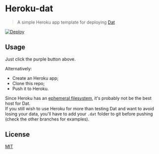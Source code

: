 Heroku-dat
==========
> A simple Heroku app template for deploying [Dat](http://github.com/maxogden/dat)

[![Deploy](https://www.herokucdn.com/deploy/button.png)](https://heroku.com/deploy?template=https://github.com/bmpvieira/heroku-dat-template.git)

<!-- https://devcenter.heroku.com/articles/heroku-button -->
<!-- http://expeditedssl.com/heroku-button-maker -->

Usage
-----
Just click the purple button above.

Alternatively:
- Create an Heroku app;
- Clone this repo;
- Push it to Heroku.

Since Heroku has an [ephemeral filesystem](https://devcenter.heroku.com/articles/dynos#ephemeral-filesystem), it's probably not be the best host for Dat.  
If you still wish to use Heroku for more than testing Dat and want to avoid losing your data, you'll have to add your ```.dat``` folder to git before pushing (check the other branches for examples).

License
-------
[MIT](https://raw.github.com/bmpvieira/heroku-dat/master/LICENSE)
